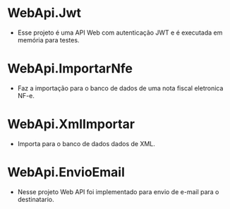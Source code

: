 # WebApi.Jwt
* Esse projeto é uma API Web com autenticação JWT e é executada em memória para testes.
# WebApi.ImportarNfe
* Faz a importação para o banco de dados de uma nota fiscal eletronica NF-e.
# WebApi.XmlImportar
* Importa para o banco de dados dados de XML.
# WebApi.EnvioEmail
* Nesse projeto Web API foi implementado para envio de e-mail para o destinatario.
